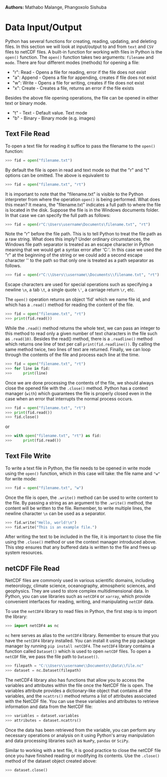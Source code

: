 <!-- @format -->

**Authors:** Mathabo Malange, Phangoxolo Sishuba

# Data Input/Output

Python has several functions for creating, reading, updating, and deleting
files. In this section we will look at input/output to and from `text` and `CSV`
files to netCDF files. A built-in function for working with files in Python is
the `open()` function. The `open()` function takes two arguments: `filename` and
`mode`. There are four different modes (methods) for opening a file:

- "r": Read - Opens a file for reading, error if the file does not exist
- "a": Append - Opens a file for appending, creates if file does not exist
- "w": Write - Opens a file for writing, creates if file does not exist
- "x": Create - Creates a file, returns an error if the file exists

Besides the above file opening operations, the file can be opened in either text
or binary mode.

- "t" - Text - Default value. Text mode
- "b" - Binary - Binary mode (e.g. images)

## Text File Read

To open a text file for reading it suffice to pass the filename to the `open()`
function:

```python
>>> fid = open("filename.txt")
```

By default the file is open in read and text mode so that the "r" and "t"
options can be omitted. The above is equivalent to

```python
>>> fid = open("filename.txt", "rt")
```

It is important to note that the "filename.txt" is visible to the Python
interpreter from where the operation `open()` is being performed. What does this
mean? It means, the "filename.txt" indicates a full path to where the file is
located in the disk. Suppose the file is in the Windows documents folder. In
that case we can specify the full path as follows:

```python
>>> fid = open(r"C:\Users\username\Documents\filename.txt", "rt")
```

Note the "r" before the file path. This is to tell Python to treat the file path
as a raw string. What does this imply? Under ordinary circumstances, the Windows
file path separator is treated as an escape character in Python meaning that we
would get a syntax error after 'C:\'. In this case we used the "r" at the
beginning of the string or we could add a second escape character '\' to the
path so that only one is treated as a path separator as follows.

```python
>>> fid = open(r"C:\\Users\\username\\Documents\\filename.txt", "rt")
```

Escape characters are used for special operations such as specifying a newline
`\n`, a tab `\t`, a single quote `\'`, a carriage return `\r`, etc.

The `open()` operation returns an object 'fid' which we name file id, and which
has a `.read()` method for reading the content of the file.

```python
>>> fid = open("filename.txt", "rt")
>>> print(fid.read())
```

While the `.read()` method returns the whole text, we can pass an integer to
this method to read only a given number of text characters in the file such as
`.read(10)`. Besides the read() method, there is a `.readline()` method which
returns one line of text per call `print(fid.readline())`. By calling the same
method twice, two lines of text are returned. Finally, we can loop through the
contents of the file and process each line at the time.

```python
>>> fid = open("filename.txt", "rt")
>>> for line in fid:
>>>     print(line)
```

Once we are done processing the contents of the file, we should always close the
opened file with the `.close()` method. Python has a context manager (`with`)
which guarantees the file is properly closed even in the case when an error that
interrupts the normal process occurs.

```python
>>> fid = open("filename.txt", "rt")
>>> print(fid.read())
>>> fid.close()
```

or

```python
>>> with open("filename.txt", "rt") as fid:
>>>     print(fid.read())
```

## Text File Write

To write a text file in Python, the file needs to be opened in write mode using
the `open()` function, which in this case will take: the file name and `"w"` for
write mode:

```python
>>> fid = open("filename.txt", "w")
```

Once the file is open, the `.write()` method can be used to write content to the
file. By passing a string as an argument to the `.write()` method, the content
will be written to the file. Remember, to write multiple lines, the newline
character `\n` can be used as a separator.

```python
>>> fid.write("Hello, world!\n")
>>> fid.write("This is an example file.")
```

After writing the text to be included in the file, it is important to close the
file using the `.close()` method or use the context manager introduced above.
This step ensures that any buffered data is written to the file and frees up
system resources.

## netCDF File Read

NetCDF files are commonly used in various scientific domains, including
meteorology, climate science, oceanography, atmospheric sciences, and
geophysics. They are used to store complex multidimensional data. In Python, you
can use libraries such as `netCDF4` or `xarray`, which provide convenient
interfaces for reading, writing, and manipulating `netCDF` data.

To use the `netCDF4` library to read files in Python, the first step is to
import the library:

```python
>>> import netCDF4 as nc
```

`nc` here serves as alias to the `netCDF4` library. Remember to ensure that you
have the `netCDF4` library installed. You can install it using the pip package
manager by running `pip install netCDF4`. The `netCDF4` library contains a
function called `Dataset()` which is used to open `netCDF` files. To open a
`netCDF` file, we pass the file path to `Dataset()`.

```python
>>> filepath = "C:\\Users\\username\\Documents\\Data\\file.nc"
>>> dataset = nc.Dataset(filepath)
```

The netCDF4 library also has functions that allow you to access the variables
and attributes within the file once the NetCDF file is open. The variables
attribute provides a dictionary-like object that contains all the variables, and
the `ncattrs()` method returns a list of attributes associated with the NetCDF
file. You can use these variables and attributes to retrieve information and
data from the NetCDF file:

```python
>>> variables = dataset.variables
>>> attributes = dataset.ncattrs()
```

Once the data has been retrieved from the variable, you can perform any
necessary operations or analysis on it using Python's array manipulation and
data processing libraries such as `NumPy`, `pandas` or `SciPy`.

Similar to working with a text file, it is good practice to close the netCDF
file once you have finished reading or modifying its contents. Use the
`.close()` method of the dataset object created above:

```python
>>> dataset.close()
```
